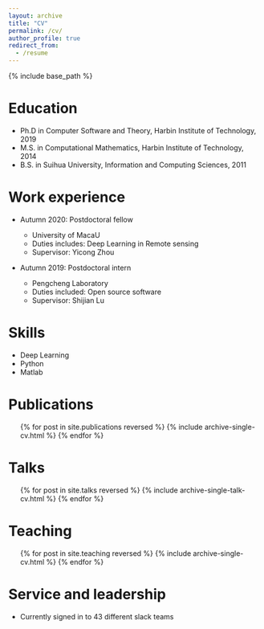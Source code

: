 ```yaml
---
layout: archive
title: "CV"
permalink: /cv/
author_profile: true
redirect_from:
  - /resume
---
```


{% include base_path %}

Education
======
* Ph.D in Computer Software and Theory, Harbin Institute of Technology, 2019
* M.S. in Computational Mathematics, Harbin Institute of Technology, 2014
* B.S. in Suihua University, Information and Computing Sciences, 2011

Work experience
======
* Autumn 2020: Postdoctoral fellow
  * University of MacaU
  * Duties includes: Deep Learning in Remote sensing
  * Supervisor: Yicong Zhou

* Autumn 2019: Postdoctoral intern
  * Pengcheng Laboratory
  * Duties included: Open source software
  * Supervisor: Shijian Lu
  
Skills
======
* Deep Learning
* Python
* Matlab

Publications
======
  <ul>{% for post in site.publications reversed %}
    {% include archive-single-cv.html %}
  {% endfor %}</ul>
  
Talks
======
  <ul>{% for post in site.talks reversed %}
    {% include archive-single-talk-cv.html  %}
  {% endfor %}</ul>
  
Teaching
======
  <ul>{% for post in site.teaching reversed %}
    {% include archive-single-cv.html %}
  {% endfor %}</ul>
  
Service and leadership
======
* Currently signed in to 43 different slack teams
